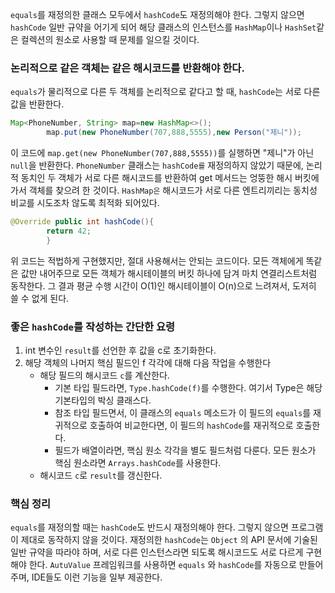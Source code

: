 `equals`를 재정의한 클래스 모두에서 `hashCode`도 재정의해야 한다. 그렇지 않으면 `hashCode` 일반 규약을 어기게 되어 해당 클래스의
인스턴스를 `HashMap`이나 `HashSet`같은 컬렉션의 원소로 사용할 때 문제를 일으킬 것이다.

### 논리적으로 같은 객체는 같은 해시코드를 반환해야 한다.

`equals`가 물리적으로 다른 두 객체를 논리적으로 같다고 할 때, `hashCode`는 서로 다른 값을 반환한다.

```java
Map<PhoneNumber, String> map=new HashMap<>();
        map.put(new PhoneNumber(707,888,5555),new Person("제니"));
```

이 코드에 `map.get(new PhoneNumber(707,888,5555))`를 실행하면 "제니"가 아닌 `null`을 반환한다.
`PhoneNumber` 클래스는 `hashCode를` 재정의하지 않았기 때문에, 논리적 동치인 두 객체가 서로 다른 해시코드를 반환하여 get 메서드는 엉뚱한 해시 버킷에 가서
객체를 찾으려 한 것이다.
`HashMap은` 해시코드가 서로 다른 엔트리끼리는 동치성 비교를 시도조차 않도록 최적화 되어있다.

```java // 사용 금지
@Override public int hashCode(){
        return 42;
        }
```

위 코드는 적법하게 구현했지만, 절대 사용해서는 안되는 코드이다. 모든 객체에게 똑같은 값만 내어주므로 모든 객체가 해시테이블의 버킷 하나에 담겨 마치 연결리스트처럼 동작한다. 그
결과 평균 수행 시간이 O(1)인 해시테이블이 O(n)으로 느려져서, 도저히 쓸 수 없게 된다.

### 좋은 `hashCode`를 작성하는 간단한 요령

1. int 변수인 `result`를 선언한 후 값을 c로 초기화한다.
2. 해당 객체의 나머지 핵심 필드인 f 각각에 대해 다음 작업을 수행한다
    - 해당 필드의 해시코드 `c`를 계산한다.
        - 기본 타입 필드라면, `Type.hashCode(f)`를 수행한다. 여기서 Type은 해당 기본타입의 박싱 클래스다.
        - 참조 타입 필드면서, 이 클래스의 `equals` 메소드가 이 필드의 `equals`를 재귀적으로 호출하여 비교한다면, 이 필드의 `hashCode`를 재귀적으로
          호출한다.
        - 필드가 배열이라면, 핵심 원소 각각을 별도 필드처럼 다룬다. 모든 원소가 핵심 원소라면 `Arrays.hashCode`를 사용한다.
    - 해시코드 `c`로 `result`를 갱신한다.

### 핵심 정리

`equals`를 재정의할 때는 `hashCode`도 반드시 재정의해야 한다. 그렇지 않으면 프로그램이 제대로 동작하지 않을 것이다. 재정의한 `hashCode`는 `Object`
의 API 문서에 기술된 일반 규약을 따라야 하며, 서로 다른 인스턴스라면 되도록 해시코드도 서로 다르게 구현해야 한다. `AutuValue` 프레임워크를 사용하면 `equals`
와 `hashCode`를 자동으로 만들어주며, IDE들도 이런 기능을 일부 제공한다.  